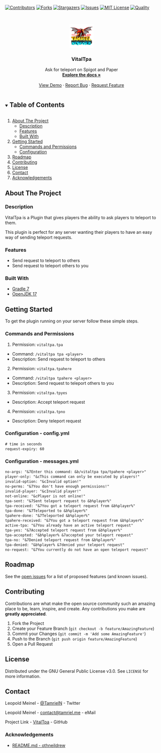 <!-- PROJECT SHIELDS -->
[![Contributors][contributors-shield]][contributors-url]
[![Forks][forks-shield]][forks-url]
[![Stargazers][stars-shield]][stars-url]
[![Issues][issues-shield]][issues-url]
[![MIT License][license-shield]][license-url]
[![Quality][quality-shield]][quality-url]

<!-- PROJECT LOGO -->
<!--suppress ALL -->
<br />
<p align="center">
  <a href="https://github.com/TamrielNetwork/VitalTpa">
    <img src="images/logo.png" alt="Logo" width="80" height="80">
  </a>

<h3 align="center">VitalTpa</h3>

  <p align="center">
    Ask for teleport on Spigot and Paper
    <br />
    <a href="https://github.com/TamrielNetwork/VitalTpa"><strong>Explore the docs »</strong></a>
    <br />
    <br />
    <a href="https://github.com/TamrielNetwork/VitalTpa">View Demo</a>
    ·
    <a href="https://github.com/TamrielNetwork/VitalTpa/issues">Report Bug</a>
    ·
    <a href="https://github.com/TamrielNetwork/VitalTpa/issues">Request Feature</a>
  </p>

<!-- TABLE OF CONTENTS -->
<details open="open">
  <summary><h2 style="display: inline-block">Table of Contents</h2></summary>
  <ol>
    <li>
      <a href="#about-the-project">About The Project</a>
      <ul>
        <li><a href="#description">Description</a></li>
        <li><a href="#features">Features</a></li>
        <li><a href="#built-with">Built With</a></li>
      </ul>
    </li>
    <li>
      <a href="#getting-started">Getting Started</a>
      <ul>
        <li><a href="#commands-and-permissions">Commands and Permissions</a></li>
        <li><a href="#configuration">Configuration</a></li>
      </ul>
    </li>
    <li><a href="#roadmap">Roadmap</a></li>
    <li><a href="#contributing">Contributing</a></li>
    <li><a href="#license">License</a></li>
    <li><a href="#contact">Contact</a></li>
    <li><a href="#acknowledgements">Acknowledgements</a></li>
  </ol>
</details>

<!-- ABOUT THE PROJECT -->

## About The Project

### Description

VitalTpa is a Plugin that gives players the ability to ask players to teleport to them.

This plugin is perfect for any server wanting their players to have an easy way of sending teleport requests.

### Features

* Send request to teleport to others
* Send request to teleport others to you

### Built With

* [Gradle 7](https://docs.gradle.org/7.4/release-notes.html)
* [OpenJDK 17](https://openjdk.java.net/projects/jdk/17/)

<!-- GETTING STARTED -->

## Getting Started

To get the plugin running on your server follow these simple steps.

### Commands and Permissions

1. Permission: `vitaltpa.tpa`

* Command: `/vitaltpa tpa <player>`
* Description: Send request to teleport to others

2. Permission: `vitaltpa.tpahere`

* Command: `/vitaltpa tpahere <player>`
* Description: Send request to teleport others to you

3. Permission: `vitaltpa.tpyes`

* Description: Accept teleport request

4. Permission: `vitaltpa.tpno`

* Description: Deny teleport request

### Configuration - config.yml

```
# time in seconds
request-expiry: 60
```

### Configuration - messages.yml

```
no-args: "&7Enter this command: &b/vitaltpa tpa/tpahere <player>"
player-only: "&cThis command can only be executed by players!"
invalid-option: "&cInvalid option!"
no-perms: "&7You don't have enough permissions!"
invalid-player: "&cInvalid player!"
not-online: "&cPlayer is not online!"
tpa-sent: "&7Sent teleport request to &b%player%"
tpa-received: "&7You got a teleport request from &b%player%"
tpa-done: "&7Teleported to &b%player%"
tpahere-done: "&7Teleported &b%player%"
tpahere-received: "&7You got a teleport request from &b%player%"
active-tpa: "&7You already have an active teleport request"
tpa-yes: "&7Accepted teleport request from &b%player%"
tpa-accepted: "&b%player% &7accepted your teleport request"
tpa-no: "&7Denied teleport request from &b%player%"
tpa-denied: "&b%player% &7denied your teleport request"
no-request: "&7You currently do not have an open teleport request"
```

<!-- ROADMAP -->

## Roadmap

See the [open issues](https://github.com/TamrielNetwork/VitalTpa/issues) for a list of proposed features (and known
issues).

<!-- CONTRIBUTING -->

## Contributing

Contributions are what make the open source community such an amazing place to be, learn, inspire, and create. Any
contributions you make are **greatly appreciated**.

1. Fork the Project
2. Create your Feature Branch (`git checkout -b feature/AmazingFeature`)
3. Commit your Changes (`git commit -m 'Add some AmazingFeature'`)
4. Push to the Branch (`git push origin feature/AmazingFeature`)
5. Open a Pull Request

<!-- LICENSE -->

## License

Distributed under the GNU General Public License v3.0. See `LICENSE` for more information.

<!-- CONTACT -->

## Contact

Leopold Meinel - [@TamrielN](https://twitter.com/TamrielN) - Twitter

Leopold Meinel - [contact@tamriel.me](mailto:contact@tamriel.me) - eMail

Project Link - [VitalTpa](https://github.com/TamrielNetwork/VitalTpa) - GitHub

<!-- ACKNOWLEDGEMENTS -->

### Acknowledgements

* [README.md - othneildrew](https://github.com/othneildrew/Best-README-Template)

<!-- MARKDOWN LINKS & IMAGES -->

[contributors-shield]: https://img.shields.io/github/contributors-anon/TamrielNetwork/VitalTpa?style=for-the-badge

[contributors-url]: https://github.com/TamrielNetwork/VitalTpa/graphs/contributors

[forks-shield]: https://img.shields.io/github/forks/TamrielNetwork/VitalTpa?label=Forks&style=for-the-badge

[forks-url]: https://github.com/TamrielNetwork/VitalTpa/network/members

[stars-shield]: https://img.shields.io/github/stars/TamrielNetwork/VitalTpa?style=for-the-badge

[stars-url]: https://github.com/TamrielNetwork/VitalTpa/stargazers

[issues-shield]: https://img.shields.io/github/issues/TamrielNetwork/VitalTpa?style=for-the-badge

[issues-url]: https://github.com/TamrielNetwork/VitalTpa/issues

[license-shield]: https://img.shields.io/github/license/TamrielNetwork/VitalTpa?style=for-the-badge

[license-url]: https://github.com/TamrielNetwork/VitalTpa/blob/main/LICENSE

[quality-shield]: https://img.shields.io/codefactor/grade/github/TamrielNetwork/VitalTpa?style=for-the-badge

[quality-url]: https://www.codefactor.io/repository/github/TamrielNetwork/VitalTpa
